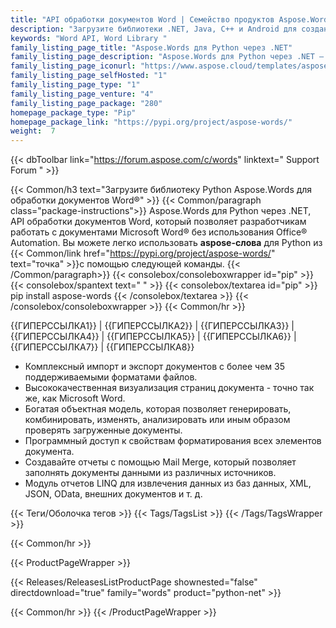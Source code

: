 ```yaml
---
title: "API обработки документов Word | Семейство продуктов Aspose.Words"
description: "Загрузите библиотеки .NET, Java, C++ и Android для создания, обработки, преобразования и визуализации документов Microsoft Word. Семейство также включает расширение, решение и средство экспорта для Reporting Services, SharePoint и JasperReports."
keywords: "Word API, Word Library "
family_listing_page_title: "Aspose.Words для Python через .NET"
family_listing_page_description: "Aspose.Words для Python через .NET — это расширенный API обработки документов Word, который позволяет вам выполнять широкий спектр задач по обработке документов непосредственно в ваших приложениях."
family_listing_page_iconurl: "https://www.aspose.cloud/templates/aspose/App_Themes/V3/images/words/272x272/aspose_words-for-net.png"
family_listing_page_selfHosted: "1"
family_listing_page_type: "1"
family_listing_page_venture: "4"
family_listing_page_package: "280"
homepage_package_type: "Pip"
homepage_package_link: "https://pypi.org/project/aspose-words/"
weight:  7
---
```


{{< dbToolbar link="https://forum.aspose.com/c/words" linktext=" Support Forum " >}}

{{< Common/h3 text="Загрузите библиотеку Python Aspose.Words для обработки документов Word®"  >}}
{{< Common/paragraph class="package-instructions">}}
Aspose.Words для Python через .NET, API обработки документов Word, который позволяет разработчикам работать с документами Microsoft Word® без использования Office® Automation.
Вы можете легко использовать <b>aspose-слова</b> для Python из
{{< Common/link href="https://pypi.org/project/aspose-words/" text="точка"  >}}с помощью следующей команды.
{{< /Common/paragraph>}}
{{< consolebox/consoleboxwrapper id="pip" >}}
       {{< consolebox/spantext text=" " >}}
       {{< consolebox/textarea id="pip" >}} pip install aspose-words {{< /consolebox/textarea >}}
{{< /consolebox/consoleboxwrapper >}}
{{< Common/hr >}}

{{ГИПЕРССЫЛКА1}} | {{ГИПЕРССЫЛКА2}} | {{ГИПЕРССЫЛКА3}} | {{ГИПЕРССЫЛКА4}} | {{ГИПЕРССЫЛКА5}} | {{ГИПЕРССЫЛКА6}} | {{ГИПЕРССЫЛКА7}} | {{ГИПЕРССЫЛКА8}}

- Комплексный импорт и экспорт документов с более чем 35 поддерживаемыми форматами файлов.
- Высококачественная визуализация страниц документа - точно так же, как Microsoft Word.
- Богатая объектная модель, которая позволяет генерировать, комбинировать, изменять, анализировать или иным образом проверять загруженные документы.
- Программный доступ к свойствам форматирования всех элементов документа.
- Создавайте отчеты с помощью Mail Merge, который позволяет заполнять документы данными из различных источников.
- Модуль отчетов LINQ для извлечения данных из баз данных, XML, JSON, OData, внешних документов и т. д.

{{< Теги/Оболочка тегов >}}
 {{< Tags/TagsList >}}
{{< /Tags/TagsWrapper >}}

{{< Common/hr >}}

{{< ProductPageWrapper >}}
<!-- ReleasesListProductPage-->
   {{< Releases/ReleasesListProductPage shownested="false"  directdownload="true" family="words" product="python-net" >}}
<!-- /ReleasesListProductPage-->
{{< Common/hr >}}
{{< /ProductPageWrapper >}}

